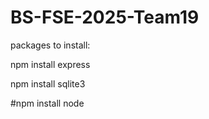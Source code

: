 # BS-FSE-2025-Team19
packages to install:

npm install express

npm install sqlite3

#npm install node
